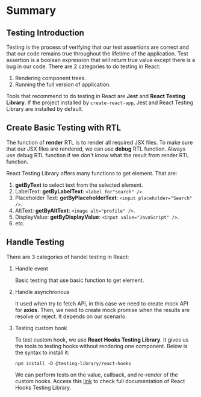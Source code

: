 # Summary

## Testing Introduction

Testing is the process of verifying that our test assertions are correct and that our code remains true throughout the lifetime of the application. Test assertion is a boolean expression that will return true value except there is a bug in our code. There are 2 categories to do testing in React:

1. Rendering component trees.
2. Running the full version of application.

Tools that recommend to do testing in React are **Jest** and **React Testing Library**. If the project installed by `create-react-app`, Jest and React Testing Library are installed by default.

## Create Basic Testing with RTL

The function of **render** RTL is to render all required JSX files. To make sure that our JSX files are rendered, we can use **debug** RTL function. Always use debug RTL function if we don't know what the result from render RTL function.

React Testing Library offers many functions to get element. That are:

1. **getByText** to select text from the selected element.
2. LabelText: **getByLabelText**: `<label for"search" />`.
3. Placeholder Text: **getByPlaceholderText**: `<input placeholder="Search" />`.
4. AltText: **getByAltText**: `<image alt="profile" />`.
5. DisplayValue: **getByDisplayValue**: `<input value="JavaScript" />`.
6. etc.

## Handle Testing

There are 3 categories of handel testing in React:

1. Handle event

   Basic testing that use basic function to get element.

2. Handle asynchronous

   It used when try to fetch API, in this case we need to create mock API for **axios**. Then, we need to create mock promise when the results are resolve or reject. It depends on our scenario.

3. Testing custom hook

   To test custom hook, we use **React Hooks Testing Library**. It gives us the tools to testing hooks without rendering one component. Below is the syntax to install it:

   ```
   npm install -D @testing-library/react-hooks
   ```

   We can perform tests on the value, callback, and re-render of the custom hooks. Access this [link](https://react-hooks-testing-library.com/) to check full documentation of React Hooks Testing Library.
